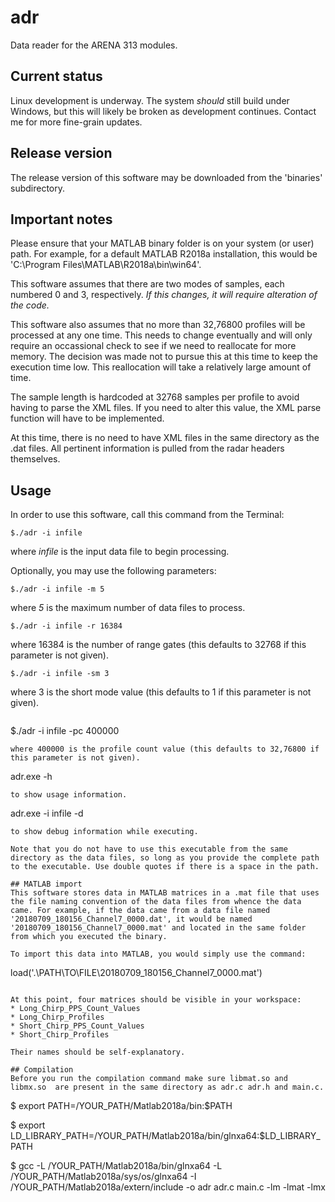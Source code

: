 # adr
Data reader for the ARENA 313 modules.

## Current status
Linux development is underway. The system *should* still build under Windows, but this will likely be broken as development continues. Contact me for more fine-grain updates.

## Release version
The release version of this software may be downloaded from the 'binaries' subdirectory.

## Important notes
Please ensure that your MATLAB binary folder is on your system (or user) path. For example, for a default MATLAB R2018a installation, this would be 'C:\Program Files\MATLAB\R2018a\bin\win64'.

This software assumes that there are two modes of samples, each numbered 0 and 3, respectively. *If this changes, it will require alteration of the code.*

This software also assumes that no more than 32,76800 profiles will be processed at any one time. This needs to change eventually and will only require an occassional check to see if we need to reallocate for more memory. The decision was made not to pursue this at this time to keep the execution time low. This reallocation will take a relatively large amount of time.

The sample length is hardcoded at 32768 samples per profile to avoid having to parse the XML files. If you need to alter this value, the XML parse function will have to be implemented.

At this time, there is no need to have XML files in the same directory as the .dat files. All pertinent information is pulled from the radar headers themselves.


## Usage
In order to use this software, call this command from the Terminal:

```
$./adr -i infile
```
where *infile* is the input data file to begin processing.

Optionally, you may use the following parameters:
```
$./adr -i infile -m 5
```
where *5* is the maximum number of data files to process.
```
$./adr -i infile -r 16384
```
where 16384 is the number of range gates (this defaults to 32768 if this parameter is not given).
```
$./adr -i infile -sm 3
```
where 3 is the short mode value (this defaults to 1 if this parameter is not given).
```
```
$./adr -i infile -pc 400000
```
where 400000 is the profile count value (this defaults to 32,76800 if this parameter is not given).
```

adr.exe -h
```
to show usage information.
```
adr.exe -i infile -d
```
to show debug information while executing.

Note that you do not have to use this executable from the same directory as the data files, so long as you provide the complete path to the executable. Use double quotes if there is a space in the path.

## MATLAB import
This software stores data in MATLAB matrices in a .mat file that uses the file naming convention of the data files from whence the data came. For example, if the data came from a data file named '20180709_180156_Channel7_0000.dat', it would be named '20180709_180156_Channel7_0000.mat' and located in the same folder from which you executed the binary.

To import this data into MATLAB, you would simply use the command:
```
load('.\PATH\TO\FILE\20180709_180156_Channel7_0000.mat')
```

At this point, four matrices should be visible in your workspace:
* Long_Chirp_PPS_Count_Values
* Long_Chirp_Profiles
* Short_Chirp_PPS_Count_Values
* Short_Chirp_Profiles

Their names should be self-explanatory.

## Compilation 
Before you run the compilation command make sure libmat.so and libmx.so  are present in the same directory as adr.c adr.h and main.c. 
```
$ export PATH=/YOUR_PATH/Matlab2018a/bin:$PATH

$ export LD_LIBRARY_PATH=/YOUR_PATH/Matlab2018a/bin/glnxa64:$LD_LIBRARY_PATH

$ gcc -L /YOUR_PATH/Matlab2018a/bin/glnxa64 -L /YOUR_PATH/Matlab2018a/sys/os/glnxa64 -I /YOUR_PATH/Matlab2018a/extern/include -o adr adr.c main.c -lm -lmat -lmx
```

